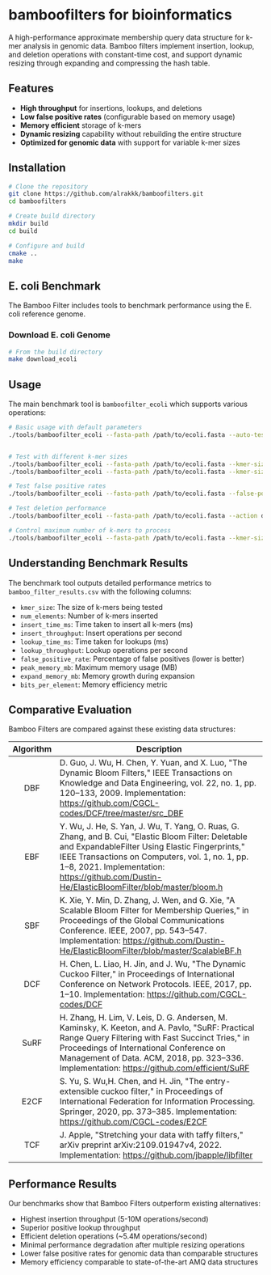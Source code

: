 # bamboofilters for bioinformatics

A high-performance approximate membership query data structure for k-mer analysis in genomic data. Bamboo filters implement insertion, lookup, and deletion operations with constant-time cost, and support dynamic resizing through expanding and compressing the hash table.

## Features

- **High throughput** for insertions, lookups, and deletions
- **Low false positive rates** (configurable based on memory usage)
- **Memory efficient** storage of k-mers
- **Dynamic resizing** capability without rebuilding the entire structure
- **Optimized for genomic data** with support for variable k-mer sizes

## Installation

```bash
# Clone the repository
git clone https://github.com/alrakkk/bamboofilters.git
cd bamboofilters

# Create build directory
mkdir build
cd build

# Configure and build
cmake ..
make
```

## E. coli Benchmark

The Bamboo Filter includes tools to benchmark performance using the E. coli reference genome.

### Download E. coli Genome

```bash
# From the build directory
make download_ecoli
```

## Usage

The main benchmark tool is `bamboofilter_ecoli` which supports various operations:

```bash
# Basic usage with default parameters
./tools/bamboofilter_ecoli --fasta-path /path/to/ecoli.fasta --auto-test --false-positives


# Test with different k-mer sizes
./tools/bamboofilter_ecoli --fasta-path /path/to/ecoli.fasta --kmer-size 15
./tools/bamboofilter_ecoli --fasta-path /path/to/ecoli.fasta --kmer-size 25

# Test false positive rates
./tools/bamboofilter_ecoli --fasta-path /path/to/ecoli.fasta --false-positives --kmer-size 25

# Test deletion performance
./tools/bamboofilter_ecoli --fasta-path /path/to/ecoli.fasta --action delete --kmer-size 25

# Control maximum number of k-mers to process
./tools/bamboofilter_ecoli --fasta-path /path/to/ecoli.fasta --kmer-size 25 --max-kmers 50000
```

## Understanding Benchmark Results

The benchmark tool outputs detailed performance metrics to `bamboo_filter_results.csv` with the following columns:

- `kmer_size`: The size of k-mers being tested
- `num_elements`: Number of k-mers inserted
- `insert_time_ms`: Time taken to insert all k-mers (ms)
- `insert_throughput`: Insert operations per second
- `lookup_time_ms`: Time taken for lookups (ms)
- `lookup_throughput`: Lookup operations per second
- `false_positive_rate`: Percentage of false positives (lower is better)
- `peak_memory_mb`: Maximum memory usage (MB)
- `expand_memory_mb`: Memory growth during expansion
- `bits_per_element`: Memory efficiency metric

## Comparative Evaluation

Bamboo Filters are compared against these existing data structures:

| Algorithm | Description                                                                                                                                                                                                                                                                                               |
| :-------: | --------------------------------------------------------------------------------------------------------------------------------------------------------------------------------------------------------------------------------------------------------------------------------------------------------- |
|    DBF    | D. Guo, J. Wu, H. Chen, Y. Yuan, and X. Luo, "The Dynamic Bloom Filters," IEEE Transactions on Knowledge and Data Engineering, vol. 22, no. 1, pp. 120–133, 2009. Implementation: https://github.com/CGCL-codes/DCF/tree/master/src_DBF                                                                   |
|    EBF    | Y. Wu, J. He, S. Yan, J. Wu, T. Yang, O. Ruas, G. Zhang, and B. Cui, "Elastic Bloom Filter: Deletable and ExpandableFilter Using Elastic Fingerprints," IEEE Transactions on Computers, vol. 1, no. 1, pp. 1–8, 2021. Implementation: https://github.com/Dustin-He/ElasticBloomFilter/blob/master/bloom.h |
|    SBF    | K. Xie, Y. Min, D. Zhang, J. Wen, and G. Xie, "A Scalable Bloom Filter for Membership Queries," in Proceedings of the Global Communications Conference. IEEE, 2007, pp. 543–547. Implementation: https://github.com/Dustin-He/ElasticBloomFilter/blob/master/ScalableBF.h                                 |
|    DCF    | H. Chen, L. Liao, H. Jin, and J. Wu, "The Dynamic Cuckoo Filter," in Proceedings of International Conference on Network Protocols. IEEE, 2017, pp. 1–10. Implementation: https://github.com/CGCL-codes/DCF                                                                                                |
|   SuRF    | H. Zhang, H. Lim, V. Leis, D. G. Andersen, M. Kaminsky, K. Keeton, and A. Pavlo, "SuRF: Practical Range Query Filtering with Fast Succinct Tries," in Proceedings of International Conference on Management of Data. ACM, 2018, pp. 323–336. Implementation: https://github.com/efficient/SuRF            |
|   E2CF    | S. Yu, S. Wu,H. Chen, and H. Jin, "The entry-extensible cuckoo filter," in Proceedings of International Federation for Information Processing. Springer, 2020, pp. 373–385. Implementation: https://github.com/CGCL-codes/E2CF                                                                            |
|    TCF    | J. Apple, "Stretching your data with taffy filters," arXiv preprint arXiv:2109.01947v4, 2022. Implementation: https://github.com/jbapple/libfilter                                                                                                                                                        |

## Performance Results

Our benchmarks show that Bamboo Filters outperform existing alternatives:

- Highest insertion throughput (5-10M operations/second)
- Superior positive lookup throughput
- Efficient deletion operations (~5.4M operations/second)
- Minimal performance degradation after multiple resizing operations
- Lower false positive rates for genomic data than comparable structures
- Memory efficiency comparable to state-of-the-art AMQ data structures
